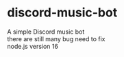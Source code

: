 # discord-music-bot
A simple Discord music bot  
there are still many bug need to fix  
node.js version 16  
